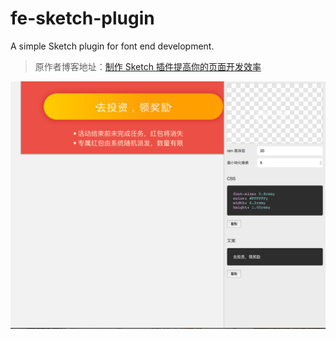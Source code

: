 # fe-sketch-plugin
A simple Sketch plugin for font end development.

> 原作者博客地址：[制作 Sketch 插件提高你的页面开发效率](https://w3ctrain.com/2017/12/07/sketch-plugin-development/)

![](https://github.com/xyqfer/blog/raw/master/img/sketch-plugin.png)
